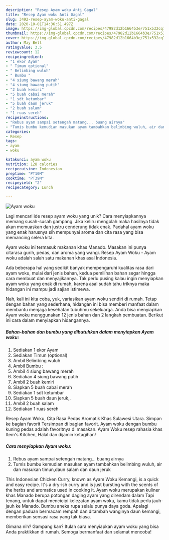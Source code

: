 ```yaml
---
description: "Resep Ayam woku Anti Gagal"
title: "Resep Ayam woku Anti Gagal"
slug: 3492-resep-ayam-woku-anti-gagal
date: 2020-10-01T14:36:51.497Z
image: https://img-global.cpcdn.com/recipes/47982d12b1664b3e/751x532cq70/ayam-woku-foto-resep-utama.jpg
thumbnail: https://img-global.cpcdn.com/recipes/47982d12b1664b3e/751x532cq70/ayam-woku-foto-resep-utama.jpg
cover: https://img-global.cpcdn.com/recipes/47982d12b1664b3e/751x532cq70/ayam-woku-foto-resep-utama.jpg
author: May Bell
ratingvalue: 3.5
reviewcount: 12
recipeingredient:
- "1 ekor Ayam"
- " Timun optional"
- " Belimbing wuluh"
- " Bumbu "
- "4 siung bawang merah"
- "4 siung bawang putih"
- "2 buah kemiri"
- "5 buah cabai merah"
- "1 sdt ketumbar"
- "5 buah daun jeruk"
- "2 buah salam"
- "1 ruas sereh"
recipeinstructions:
- "Rebus ayam sampai setengah matang... buang airnya"
- "Tumis bumbu kemudian masukan ayam tambahkan belimbing wuluh, air dan masukan timun,daun salam dan daun jeruk"
categories:
- Resep
tags:
- ayam
- woku

katakunci: ayam woku 
nutrition: 128 calories
recipecuisine: Indonesian
preptime: "PT10M"
cooktime: "PT39M"
recipeyield: "2"
recipecategory: Lunch

---
```



![Ayam woku](https://img-global.cpcdn.com/recipes/47982d12b1664b3e/751x532cq70/ayam-woku-foto-resep-utama.jpg)

Lagi mencari ide resep ayam woku yang unik? Cara menyiapkannya memang susah-susah gampang. Jika keliru mengolah maka hasilnya tidak akan memuaskan dan justru cenderung tidak enak. Padahal ayam woku yang enak harusnya sih mempunyai aroma dan cita rasa yang bisa memancing selera kita.

Ayam woku ini termasuk makanan khas Manado. Masakan ini punya citarasa gurih, pedas, dan aroma yang wangi. Resep Ayam Woku - Ayam woku adalah salah satu makanan khas asal Indonesia.

Ada beberapa hal yang sedikit banyak mempengaruhi kualitas rasa dari ayam woku, mulai dari jenis bahan, kedua pemilihan bahan segar hingga cara membuat dan menyajikannya. Tak perlu pusing kalau ingin menyiapkan ayam woku yang enak di rumah, karena asal sudah tahu triknya maka hidangan ini mampu jadi sajian istimewa.


Nah, kali ini kita coba, yuk, variasikan ayam woku sendiri di rumah. Tetap dengan bahan yang sederhana, hidangan ini bisa memberi manfaat dalam membantu menjaga kesehatan tubuhmu sekeluarga. Anda bisa menyiapkan Ayam woku menggunakan 12 jenis bahan dan 2 langkah pembuatan. Berikut ini cara dalam menyiapkan hidangannya.

<!--inarticleads1-->

##### Bahan-bahan dan bumbu yang dibutuhkan dalam menyiapkan Ayam woku:

1. Sediakan 1 ekor Ayam
1. Sediakan  Timun (optional)
1. Ambil  Belimbing wuluh
1. Ambil  Bumbu :
1. Ambil 4 siung bawang merah
1. Sediakan 4 siung bawang putih
1. Ambil 2 buah kemiri
1. Siapkan 5 buah cabai merah
1. Sediakan 1 sdt ketumbar
1. Siapkan 5 buah daun jeruk,,
1. Ambil 2 buah salam
1. Sediakan 1 ruas sereh


Resep Ayam Woku, Cita Rasa Pedas Aromatik Khas Sulawesi Utara. Simpan ke bagian favorit Tersimpan di bagian favorit. Ayam woku dengan bumbu kuning pedas adalah favoritnya di masakan. Ayam Woku resep rahasia khas Item&#39;s Kitchen, Halal dan dijamin ketagihan! 

<!--inarticleads2-->

##### Cara menyiapkan Ayam woku:

1. Rebus ayam sampai setengah matang... buang airnya
1. Tumis bumbu kemudian masukan ayam tambahkan belimbing wuluh, air dan masukan timun,daun salam dan daun jeruk


This Indonesian Chicken Curry, known as Ayam Woku Kemangi, is a quick and easy recipe. It&#39;s a dry-ish curry and is just bursting with the scents of the herbs and aromatics used in cooking it. Ayam woku merupakan kuliner khas Manado berupa potongan daging ayam yang direndam dalam Tapi tenang, untuk dapat mencicipi kelezatan ayam woku, kamu tidak perlu jauh-jauh ke Manado. Bumbu aneka rupa selalu punya daya goda. Apalagi dengan paduan bermacam rempah dan ditambah wanginya daun kemangi, memberikan sensasi rasa yang tak biasa. 

Gimana nih? Gampang kan? Itulah cara menyiapkan ayam woku yang bisa Anda praktikkan di rumah. Semoga bermanfaat dan selamat mencoba!
